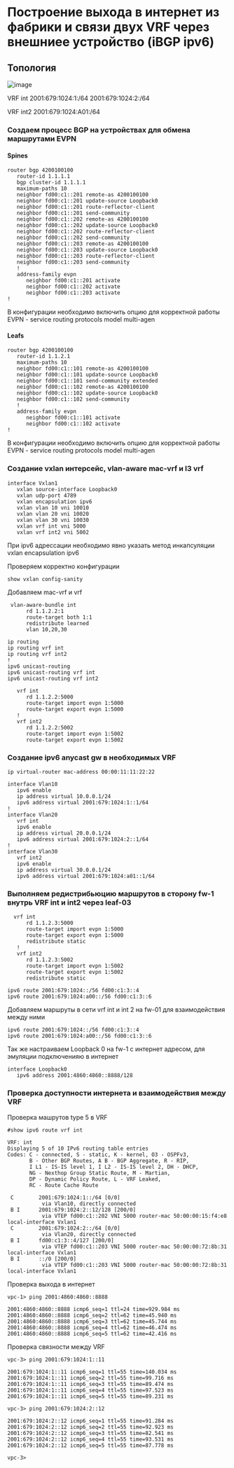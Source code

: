 # Построение выхода в интернет из фабрики и связи двух VRF через внешниее устройство (iBGP ipv6)

## Топология 

![image](https://github.com/user-attachments/assets/db373b73-f9a6-4f01-b6da-3e1ee219d08d)

VRF int
2001:679:1024:1:/64
2001:679:1024:2:/64

VRF int2 
2001:679:1024:A01:/64


### Создаем процесс BGP на устройствах для обмена маршрутами EVPN 

#### Spines

```
router bgp 4200100100
   router-id 1.1.1.1
   bgp cluster-id 1.1.1.1
   maximum-paths 10
   neighbor fd00:c1::201 remote-as 4200100100
   neighbor fd00:c1::201 update-source Loopback0
   neighbor fd00:c1::201 route-reflector-client
   neighbor fd00:c1::201 send-community
   neighbor fd00:c1::202 remote-as 4200100100
   neighbor fd00:c1::202 update-source Loopback0
   neighbor fd00:c1::202 route-reflector-client
   neighbor fd00:c1::202 send-community
   neighbor fd00:c1::203 remote-as 4200100100
   neighbor fd00:c1::203 update-source Loopback0
   neighbor fd00:c1::203 route-reflector-client
   neighbor fd00:c1::203 send-community
   !
   address-family evpn
      neighbor fd00:c1::201 activate
      neighbor fd00:c1::202 activate
      neighbor fd00:c1::203 activate
!
```

В конфигурации необходимо включить опцию для корректной работы EVPN - service routing protocols model multi-agen

#### Leafs

```
router bgp 4200100100
   router-id 1.1.2.1
   maximum-paths 10
   neighbor fd00:c1::101 remote-as 4200100100
   neighbor fd00:c1::101 update-source Loopback0
   neighbor fd00:c1::101 send-community extended
   neighbor fd00:c1::102 remote-as 4200100100
   neighbor fd00:c1::102 update-source Loopback0
   neighbor fd00:c1::102 send-community
   !
   address-family evpn
      neighbor fd00:c1::101 activate
      neighbor fd00:c1::102 activate
!
```

В конфигурации необходимо включить опцию для корректной работы EVPN - service routing protocols model multi-agen

### Создание vxlan интерсейс, vlan-aware mac-vrf и l3 vrf

```
interface Vxlan1
   vxlan source-interface Loopback0
   vxlan udp-port 4789
   vxlan encapsulation ipv6
   vxlan vlan 10 vni 10010
   vxlan vlan 20 vni 10020
   vxlan vlan 30 vni 10030
   vxlan vrf int vni 5000
   vxlan vrf int2 vni 5002
```

При ipv6 адрессации необходимо явно указать метод инкапсуляции vxlan encapsulation ipv6

Проверяем корректно конфигурации

```
show vxlan config-sanity
```

Добавляем mac-vrf и vrf

```
 vlan-aware-bundle int
      rd 1.1.2.2:1
      route-target both 1:1
      redistribute learned
      vlan 10,20,30

ip routing
ip routing vrf int
ip routing vrf int2
!
ipv6 unicast-routing
ipv6 unicast-routing vrf int
ipv6 unicast-routing vrf int2

   vrf int
      rd 1.1.2.2:5000
      route-target import evpn 1:5000
      route-target export evpn 1:5000
   !
   vrf int2
      rd 1.1.2.2:5002
      route-target import evpn 1:5002
      route-target export evpn 1:5002

```

### Создание ipv6 anycast gw в необходимых VRF

```
ip virtual-router mac-address 00:00:11:11:22:22

interface Vlan10
   ipv6 enable
   ip address virtual 10.0.0.1/24
   ipv6 address virtual 2001:679:1024:1::1/64
!
interface Vlan20
   vrf int
   ipv6 enable
   ip address virtual 20.0.0.1/24
   ipv6 address virtual 2001:679:1024:2::1/64
!
interface Vlan30
   vrf int2
   ipv6 enable
   ip address virtual 30.0.0.1/24
   ipv6 address virtual 2001:679:1024:a01::1/64

```

### Выполняем редистрибьюцию маршрутов в сторону fw-1 внутрь VRF int и int2 через leaf-03

```
  vrf int
      rd 1.1.2.3:5000
      route-target import evpn 1:5000
      route-target export evpn 1:5000
      redistribute static
   !
   vrf int2
      rd 1.1.2.3:5002
      route-target import evpn 1:5002
      route-target export evpn 1:5002
      redistribute static

ipv6 route 2001:679:1024::/56 fd00:c1:3::4
ipv6 route 2001:679:1024:a00::/56 fd00:c1:3::6
```

Добавляем маршруты в сети vrf int и int 2 на fw-01 для взаимодействия между ними

```
ipv6 route 2001:679:1024::/56 fd00:c1:3::4
ipv6 route 2001:679:1024:a00::/56 fd00:c1:3::6
```

Так же настраиваем Loopback 0 на fw-1 с интернет адресом, для эмуляции подключенияю в интернет

```
interface Loopback0
   ipv6 address 2001:4860:4860::8888/128
```


### Проверка доступности интернета и взаимодействия между VRF

Проверка машрутов type 5 в VRF

```
#show ipv6 route vrf int

VRF: int
Displaying 5 of 10 IPv6 routing table entries
Codes: C - connected, S - static, K - kernel, O3 - OSPFv3,
       B - Other BGP Routes, A B - BGP Aggregate, R - RIP,
       I L1 - IS-IS level 1, I L2 - IS-IS level 2, DH - DHCP,
       NG - Nexthop Group Static Route, M - Martian,
       DP - Dynamic Policy Route, L - VRF Leaked,
       RC - Route Cache Route

 C        2001:679:1024:1::/64 [0/0]
           via Vlan10, directly connected
 B I      2001:679:1024:2::12/128 [200/0]
           via VTEP fd00:c1::202 VNI 5000 router-mac 50:00:00:15:f4:e8 local-interface Vxlan1
 C        2001:679:1024:2::/64 [0/0]
           via Vlan20, directly connected
 B I      fd00:c1:3::4/127 [200/0]
           via VTEP fd00:c1::203 VNI 5000 router-mac 50:00:00:72:8b:31 local-interface Vxlan1
 B I      ::/0 [200/0]
           via VTEP fd00:c1::203 VNI 5000 router-mac 50:00:00:72:8b:31 local-interface Vxlan1
```

Проверка выхода в интернет

```
vpc-1> ping 2001:4860:4860::8888

2001:4860:4860::8888 icmp6_seq=1 ttl=24 time=929.984 ms
2001:4860:4860::8888 icmp6_seq=2 ttl=62 time=45.940 ms
2001:4860:4860::8888 icmp6_seq=3 ttl=62 time=45.744 ms
2001:4860:4860::8888 icmp6_seq=4 ttl=62 time=46.474 ms
2001:4860:4860::8888 icmp6_seq=5 ttl=62 time=42.416 ms

```

Проверка связности между VRF


```
vpc-3> ping 2001:679:1024:1::11

2001:679:1024:1::11 icmp6_seq=1 ttl=55 time=140.034 ms
2001:679:1024:1::11 icmp6_seq=2 ttl=55 time=99.716 ms
2001:679:1024:1::11 icmp6_seq=3 ttl=55 time=89.474 ms
2001:679:1024:1::11 icmp6_seq=4 ttl=55 time=97.523 ms
2001:679:1024:1::11 icmp6_seq=5 ttl=55 time=89.231 ms

vpc-3> ping 2001:679:1024:2::12

2001:679:1024:2::12 icmp6_seq=1 ttl=55 time=91.284 ms
2001:679:1024:2::12 icmp6_seq=2 ttl=55 time=92.923 ms
2001:679:1024:2::12 icmp6_seq=3 ttl=55 time=82.541 ms
2001:679:1024:2::12 icmp6_seq=4 ttl=55 time=93.531 ms
2001:679:1024:2::12 icmp6_seq=5 ttl=55 time=87.778 ms

vpc-3>
```







